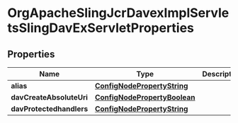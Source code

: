 

# OrgApacheSlingJcrDavexImplServletsSlingDavExServletProperties

## Properties

Name | Type | Description | Notes
------------ | ------------- | ------------- | -------------
**alias** | [**ConfigNodePropertyString**](ConfigNodePropertyString.md) |  |  [optional]
**davCreateAbsoluteUri** | [**ConfigNodePropertyBoolean**](ConfigNodePropertyBoolean.md) |  |  [optional]
**davProtectedhandlers** | [**ConfigNodePropertyString**](ConfigNodePropertyString.md) |  |  [optional]



